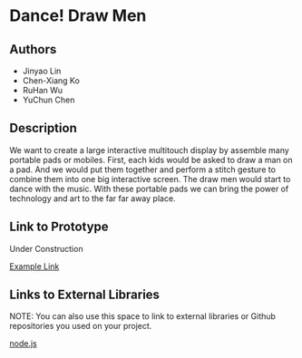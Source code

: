 # Dance! Draw Men


## Authors
- Jinyao Lin
- Chen-Xiang Ko
- RuHan Wu
- YuChun Chen

## Description
We want to create a large interactive multitouch display by assemble many portable pads or mobiles. First, each kids would be asked to draw a man on a pad. And we would put them together and perform a stitch gesture to combine them into one big interactive screen. The draw men would start to dance with the music. With these portable pads we can bring the power of technology and art to the far far away place.

## Link to Prototype
Under Construction

[Example Link](http://www.google.com "Example Link")


## Links to External Libraries
 NOTE: You can also use this space to link to external libraries or Github repositories you used on your project.

[node.js](http://nodejs.org "node.js")

